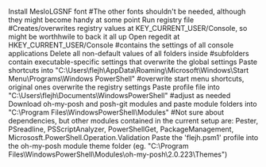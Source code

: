 Install MesloLGSNF font #The other fonts shouldn't be needed, although they might become handy at some point
Run registry file #Creates/overwrites registry values at KEY_CURRENT_USER/Console, so might be worthhwile to back it all up
Open regedit at HKEY_CURRENT_USER/Console #contains the settings of all console applications
Delete all non-default values of all folders inside #subfolders contain executable-specific settings that overwrite the global settings
Paste shortcuts into "C:\Users\flejh\AppData\Roaming\Microsoft\Windows\Start Menu\Programs\Windows PowerShell" #overwrite start menu shortcuts, original ones overwrite the registry settings
Paste profile file into "C:\Users\flejh\Documents\WindowsPowerShell" #adjust as needed
Download oh-my-posh and posh-git modules and paste module folders into "C:\Program Files\WindowsPowerShell\Modules" #Not sure about dependencies, but other modules contained in the current setup are: Pester, PSreadline, PSScriptAnalyzer, PowerShellGet, PackageManagement, Micrososft.PowerShell.Operation.Validation
Paste the 'flejh.psm1' profile into the oh-my-posh module theme folder (eg. "C:\Program Files\WindowsPowerShell\Modules\oh-my-posh\2.0.223\Themes") 